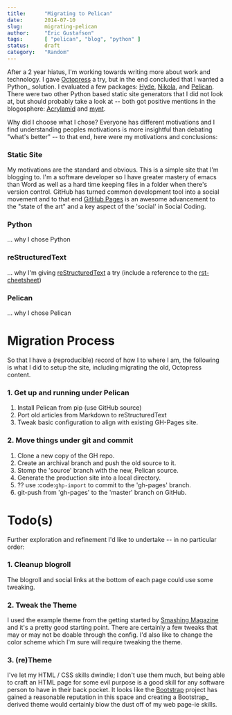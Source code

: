 ```yaml
---
title:      "Migrating to Pelican"
date:       2014-07-10
slug:       migrating-pelican
author:     "Eric Gustafson"
tags:       [ "pelican", "blog", "python" ]
status:     draft
category:   "Random"
---
```


After a 2 year hiatus, I'm working towards writing more about work and
technology.  I gave [Octopress](http://octopres.org) a try, but in the
end concluded that I wanted a Python_ solution.  I evaluated a few
packages: [Hyde](http://hyde.githug.io/),
[Nikola](http://getnikola.com/), and
[Pelican](http://blog.getpelican.com/).  There were two other Python
based static site generators that I did not look at, but should
probably take a look at -- both got positive mentions in the
blogosphere: [Acrylamid](http://posativ.org/acrylamid/index.html) and
[mynt](http://mynt.uhnomoli.com/).

Why did I choose what I chose?  Everyone has different motivations and
I find understanding peoples motivations is more insightful than
debating "what's better" -- to that end, here were my motivations and
conclusions:

### Static Site

My motivations are the standard and obvious.  This is a simple site
that I'm blogging to.  I'm a software developer so I have greater
mastery of emacs than Word as well as a hard time keeping files in a
folder when there's version control.  GitHub has turned common
development tool into a social movement and to that end [GitHub
Pages](https://pages.github.com) is an awesome advancement to the "state of the art" and a key
aspect of the 'social' in Social Coding.

### Python

\.\.\. why I chose Python

### reStructuredText

\.\.\. why I'm giving
[reStructuredText](http://docutils.sourceforge.net/rst.html) a try
(include a reference to the
[rst-cheetsheet](https://github.com/ralsina/rst-cheatsheet/blob/dfaf3e283ee5df9d4c4b50ff9be2fa7db93c0427/rst-cheatsheet.pdf?raw=true))

### Pelican

\.\.\. why I chose Pelican

# Migration Process

So that I have a (reproducible) record of how I to where I am, the
following is what I did to setup the site, including migrating the
old, Octopress content.

### 1. Get up and running under Pelican

  1. Install Pelican from pip (use GitHub source)
  2. Port old articles from Markdown to reStructuredText
  3. Tweak basic configuration to align with existing GH-Pages site.

### 2. Move things under git and commit

  1. Clone a new copy of the GH repo.
  2. Create an archival branch and push the old source to it.
  3. Stomp the 'source' branch with the new, Pelican source.
  4. Generate the production site into a local directory.
  5. ?? use :code:``ghp-import`` to commit to the 'gh-pages' branch.
  6. git-push from 'gh-pages' to the 'master' branch on GitHub.

# Todo(s)

Further exploration and refinement I'd like to undertake -- in no
particular order:

### 1. Cleanup blogroll
  The blogroll and social links at the bottom of each page could use
  some tweaking.

### 2. Tweak the Theme

I used the example theme from the getting started by [Smashing
Magazine](http://coding.smashingmagazine.com/2009/08/04/designing-a-html-5-layout-from-scratch/)
and it's a pretty good starting point.  There are certainly a few
tweaks that may or may not be doable through the config.  I'd also
like to change the color scheme which I'm sure will require tweaking
the theme.

### 3. (re)Theme

I've let my HTML / CSS skills dwindle; I don't use them much, but
being able to craft an HTML page for some evil purpose is a good skill
for any software person to have in their back pocket.  It looks like
the [Bootstrap](http://getbootstrap.com) project has gained a
reasonable reputation in this space and creating a Bootstrap_ derived
theme would certainly blow the dust off of my web page-ie skills.
